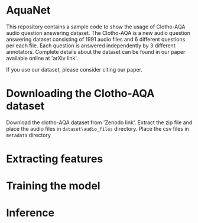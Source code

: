 # AquaNet
This repository contains a sample code to show the usage of Clotho-AQA audio question answering dataset. The Clotho-AQA is a new audio question answering dataset consisting of 1991 audio files and 6 different questions per each file. Each question is answered independently by 3 different annotators. Complete details about the dataset can be found in our paper available online at 'arXiv link'.

If you use our dataset, please consider citing our paper.

# Downloading the Clotho-AQA dataset
Download the clotho-AQA dataset from 'Zenodo link'. Extract the zip file and place the audio files in `dataset\audio_files` directory. Place the csv files in `metadata` directory 
# Extracting features
# Training the model
# Inference

